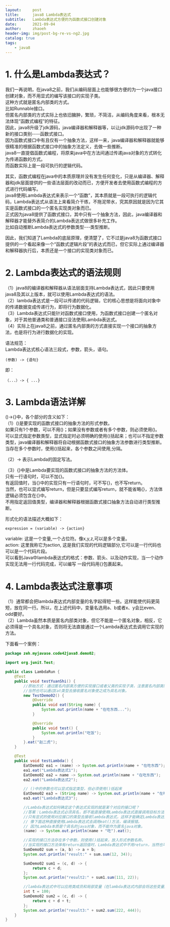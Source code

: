 ```yaml
---
layout:     post
title:      java8 Lambda表达式
subtitle:   Lambda表达式方便的为函数式接口创建对象
date:       2021-09-04
author:     zhaoeh
header-img: img/post-bg-re-vs-ng2.jpg
catalog: true
tags:
    - java8
---
```


# 1. 什么是Lambda表达式？
我们一再说明，在java8之前，我们从编码层面上也能够很方便的为一个java接口创建对象，而不用显式的编写该接口的实现子类。   
这种方式就是匿名内部类的方式。   
比如Runnable接口。   
但匿名内部类的方式实际上也依旧臃肿，繁琐，不简洁，从编码角度来看，根本无法体现“函数式编程”的特征。   
因此，java8升级了jdk源码，java编译器和解释器等，以让jdk源码中出现了一种新的接口类别----函数式接口。   
因为函数式接口中有且仅有一个抽象方法，这样一来，java编译器和解释器就能够很精准的根据函数式接口中的抽象方法定义，去做一些推断。   
java8一直提倡函数式编程，将原来java中在方法间通过传递java对象的方式转化为传递函数的方式。   
而函数实际上是一段可执行的逻辑代码。   

其实，函数式编程在java中的本质原理并没有发生任何变化，只是从编译器、解释器和jdk层面提供的一些语法层面的改动而已，方便开发者去使用函数式编程的方式进行代码编写。   
java8使用Lambda表达式来表示一个“函数”，其本质就是一段可执行的逻辑代码，Lambda表达式从语法上来看简介干练，不拖泥带水，究其原因就是因为它其实是函数式接口的一个匿名实现类对象而已。   
正式因为java8提供了函数式接口，其中只有一个抽象方法，因此，java编译器和解释器才能替外表简介的Lambda表达式做很多补充工作。   
比如自动推断Lambda表达式的参数类型---类型推断。   

因此，我们知道了Lambda的底层原理，便清楚了，它不过是java8为函数式接口提供的一个看起来像一个“函数式逻辑片段”的表达式而已，但它实际上通过编译器和解释器执行后，本质还是一个接口的实现类对象而已。

# 2. Lambda表达式的语法规则
（1）java8的编译器和解释器从语法层面支持Lambda表达式，因此只要使用java8及其以上版本，就可以使用Lambda表达式的语法。   
（2）lambda表达式是一段可以传递的代码逻辑，它的核心思想是将面向对象中的传递数据变成传递行为，即将行为数据化。      
（3）Lambda表达式只能针对函数式接口使用，为函数式接口创建一个匿名对象，对于其他普通类和普通接口没法使用Lambda表达式。   
（4）实际上在java8之前，通过匿名内部类的方式直接实现一个接口的抽象方法，也是将行为进行数据化的实现。   

语法规范：   
Lambda表达式核心语法三段式，参数，箭头，语句。
```
(参数) -> {语句}
```   
即：   
```
（...）-> { ...}
```

# 3. Lambda语法详解 
()->{}中，各个部分的含义如下：   
（1）()是要实现的函数式接口的抽象方法的形式参数。   
如果只有1个参数，可以不用()；如果没有参数或者有多个参数，则必须使用()。   
可以显式指定参数类型，显式指定时必须明确的使用()括起来；也可以不指定参数类型，java编译器和解释器将自动根据函数式接口的抽象方法参数进行类型推断。   
当存在多个参数时，使用()括起来，各个参数之间使用,分隔。   

（2）-> 表示Lambda的固定写法。

（3）{}中是Lambda要实现的函数式接口的抽象方法的方法体。   
只有一行语句时，可以不加{}。   
有返回值时，当{}中的实现只有一行语句时，可不写{}，也不写return。   
当然，也可以显式编写return，但是只要显式编写return，就不能省略{}，方法体逻辑必须包含在{}中。   
不用指定返回值类型，编译器和解释器根据函数式接口抽象方法自动进行类型推断。   

形式化的语法描述大概如下：   
```
expression = (variable) -> {action}
```
variable: 这是一个变量,一个占位符。像x,y,z,可以是多个变量。   
action: 这里我称它为action, 这是我们实现的代码逻辑部分,它可以是一行代码也可以是一个代码片段。   
可以看到Java中lambda表达式的格式：参数、箭头、以及动作实现，当一个动作实现无法用一行代码完成，可以编写 一段代码用{}包裹起来。   

# 4. Lambda表达式注意事项
（1）通常都会把lambda表达式内部变量的名字起得短一些。这样能使代码更简短，放在同一行。所以，在上述代码中，变量名选用a、b或者x、y会比even、odd要好。   
（2）Lambda虽然本质是匿名内部类对象，但它不能是一个匿名对象，相反，它必须得是一个具名对象，否则将无法直接通过一个Lambda表达式去调用它实现的方法。   

下面看一个案例：
```java
package zeh.myjavase.code42java8.demo02;

import org.junit.Test;

public class LambdaRun {
    @Test
    public void testYuanShi() {
        //原始方式：通过匿名内部类方便的实现接口或者父类的实现子类，注意匿名内部类同时也是一个匿名对象，往往只会使用一次。
        //当然也可以通过Eat类型去接收匿名对象使之成为具名对象。
        new TestDemo02() {
            @Override
            public void eat(String name) {
                System.out.println(name + "在吃东西...");
            }

            @Override
            public void test() {
                System.out.println("吃饭");
            }
        }.eat("赵二虎");
    }

    @Test
    public void testLambda() {
        EatDemo02 ea1 = (name) -> System.out.println(name + "在吃东西");
        ea1.eat("Lambda表达式1");
        EatDemo02 ea2 = name -> System.out.println(name + "在吃东西");
        ea2.eat("Lambda表达式2");

        // ()中的参数也可以显式指定类型，但必须使用()括起来
        EatDemo02 ea3 = (String name) -> System.out.println(name + "在吃东西");
        ea3.eat("Lambda表达式3");

        //Lambda表达式如何确定这个表达式实现的就是某个对应的接口呢？
        //答案：Lambda表达式必须具名，即不能直接使用Lambda表达式直接调用目标方法，因为这样找不到。
        //只有显式的使用对应接口的类型去接收lambda表达式，这样才能确定Lambda表达式实现的对应的函数式接口。从而确定关系。
        // 像下面这种直接使用Lambda表达式去调用eat()方法，编译报错。
        // 因为Lambda本质是个具名的java对象，而不能作为匿名java对象。
        (name) -> System.out.println(name + "吃").eat();

        //实现的接口方法存在多个参数，则使用()括起来，放入形式参数名称。
        //当实现的接口方法体有return返回值时，Lambda表达式中不用return，当然也可以用return，会根据接口中定义的抽象方法的返回值类型自动确认返回类型。
        SumDemo02 sum = (a, b) -> a + b;
        System.out.println("result:" + sum.sum(12, 34));

        SumDemo02 sum1 = (c, d) -> {
            return c + d;
        };
        System.out.println("result2:" + sum1.sum(111, 22));

        //lambda表达式中可以应用类成员和局部变量（在lambda表达式内部会将这些变量隐式转换成final的）
        int t = 100;
        SumDemo02 sum2 = (c, d) -> {
            return c + d + t;
        };
        System.out.println("result3:" + sum2.sum(222, 444));
    }
}
```


